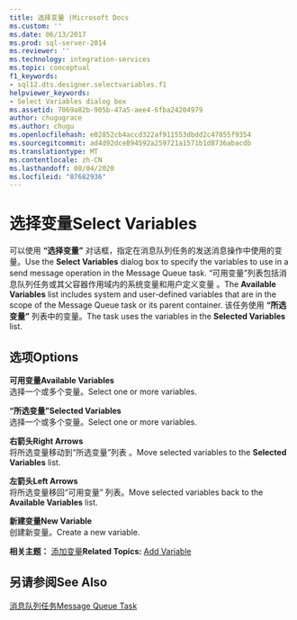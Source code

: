 ```yaml
---
title: 选择变量 |Microsoft Docs
ms.custom: ''
ms.date: 06/13/2017
ms.prod: sql-server-2014
ms.reviewer: ''
ms.technology: integration-services
ms.topic: conceptual
f1_keywords:
- sql12.dts.designer.selectvariables.f1
helpviewer_keywords:
- Select Variables dialog box
ms.assetid: 7069a82b-905b-47a5-aee4-6fba24204979
author: chugugrace
ms.author: chugu
ms.openlocfilehash: e02852cb4accd322af911553dbdd2c47855f9354
ms.sourcegitcommit: ad4d92dce894592a259721a1571b1d8736abacdb
ms.translationtype: MT
ms.contentlocale: zh-CN
ms.lasthandoff: 08/04/2020
ms.locfileid: "87682936"
---
```

# <a name="select-variables"></a><span data-ttu-id="674db-102">选择变量</span><span class="sxs-lookup"><span data-stu-id="674db-102">Select Variables</span></span>
  <span data-ttu-id="674db-103">可以使用 **“选择变量”** 对话框，指定在消息队列任务的发送消息操作中使用的变量。</span><span class="sxs-lookup"><span data-stu-id="674db-103">Use the **Select Variables** dialog box to specify the variables to use in a send message operation in the Message Queue task.</span></span> <span data-ttu-id="674db-104">“可用变量”列表包括消息队列任务或其父容器作用域内的系统变量和用户定义变量  。</span><span class="sxs-lookup"><span data-stu-id="674db-104">The **Available Variables** list includes system and user-defined variables that are in the scope of the Message Queue task or its parent container.</span></span> <span data-ttu-id="674db-105">该任务使用 **“所选变量”** 列表中的变量。</span><span class="sxs-lookup"><span data-stu-id="674db-105">The task uses the variables in the **Selected Variables** list.</span></span>  
  
## <a name="options"></a><span data-ttu-id="674db-106">选项</span><span class="sxs-lookup"><span data-stu-id="674db-106">Options</span></span>  
 <span data-ttu-id="674db-107">**可用变量**</span><span class="sxs-lookup"><span data-stu-id="674db-107">**Available Variables**</span></span>  
 <span data-ttu-id="674db-108">选择一个或多个变量。</span><span class="sxs-lookup"><span data-stu-id="674db-108">Select one or more variables.</span></span>  
  
 <span data-ttu-id="674db-109">**“所选变量”**</span><span class="sxs-lookup"><span data-stu-id="674db-109">**Selected Variables**</span></span>  
 <span data-ttu-id="674db-110">选择一个或多个变量。</span><span class="sxs-lookup"><span data-stu-id="674db-110">Select one or more variables.</span></span>  
  
 <span data-ttu-id="674db-111">**右箭头**</span><span class="sxs-lookup"><span data-stu-id="674db-111">**Right Arrows**</span></span>  
 <span data-ttu-id="674db-112">将所选变量移动到“所选变量”列表  。</span><span class="sxs-lookup"><span data-stu-id="674db-112">Move selected variables to the **Selected Variables** list.</span></span>  
  
 <span data-ttu-id="674db-113">**左箭头**</span><span class="sxs-lookup"><span data-stu-id="674db-113">**Left Arrows**</span></span>  
 <span data-ttu-id="674db-114">将所选变量移回“可用变量”  列表。</span><span class="sxs-lookup"><span data-stu-id="674db-114">Move selected variables back to the **Available Variables** list.</span></span>  
  
 <span data-ttu-id="674db-115">**新建变量**</span><span class="sxs-lookup"><span data-stu-id="674db-115">**New Variable**</span></span>  
 <span data-ttu-id="674db-116">创建新变量。</span><span class="sxs-lookup"><span data-stu-id="674db-116">Create a new variable.</span></span>  
  
 <span data-ttu-id="674db-117">**相关主题：** [添加变量](../../2014/integration-services/add-variable.md)</span><span class="sxs-lookup"><span data-stu-id="674db-117">**Related Topics:** [Add Variable](../../2014/integration-services/add-variable.md)</span></span>  
  
## <a name="see-also"></a><span data-ttu-id="674db-118">另请参阅</span><span class="sxs-lookup"><span data-stu-id="674db-118">See Also</span></span>  
 [<span data-ttu-id="674db-119">消息队列任务</span><span class="sxs-lookup"><span data-stu-id="674db-119">Message Queue Task</span></span>](control-flow/message-queue-task.md)  
  
  
